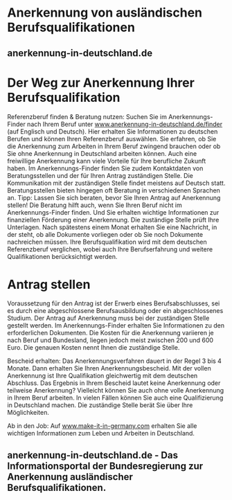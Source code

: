 
# Anerkennung von ausländischen Berufsqualifikationen
anerkennung-in-deutschland.de
---

# Der Weg zur Anerkennung Ihrer Berufsqualifikation

Referenzberuf finden & Beratung nutzen: Suchen Sie im Anerkennungs-Finder nach Ihrem Beruf unter www.anerkennung-in-deutschland.de/finder (auf Englisch und Deutsch). Hier erhalten Sie Informationen zu deutschen Berufen und können Ihren Referenzberuf auswählen. Sie erfahren, ob Sie die Anerkennung zum Arbeiten in Ihrem Beruf zwingend brauchen oder ob Sie ohne Anerkennung in Deutschland arbeiten können. Auch eine freiwillige Anerkennung kann viele Vorteile für Ihre berufliche Zukunft haben. Im Anerkennungs-Finder finden Sie zudem Kontaktdaten von Beratungsstellen und der für Ihren Antrag zuständigen Stelle. Die Kommunikation mit der zuständigen Stelle findet meistens auf Deutsch statt. Beratungsstellen bieten hingegen oft Beratung in verschiedenen Sprachen an. Tipp: Lassen Sie sich beraten, bevor Sie Ihren Antrag auf Anerkennung stellen! Die Beratung hilft auch, wenn Sie Ihren Beruf nicht im Anerkennungs-Finder finden. Und Sie erhalten wichtige Informationen zur finanziellen Förderung einer Anerkennung.
Die zuständige Stelle prüft Ihre Unterlagen. Nach spätestens einem Monat erhalten Sie eine Nachricht, in der steht, ob alle Dokumente vorliegen oder ob Sie noch Dokumente nachreichen müssen. Ihre Berufsqualifikation wird mit dem deutschen Referenzberuf verglichen, wobei auch Ihre Berufserfahrung und weitere Qualifikationen berücksichtigt werden.

# Antrag stellen

Voraussetzung für den Antrag ist der Erwerb eines Berufsabschlusses, sei es durch eine abgeschlossene Berufsausbildung oder ein abgeschlossenes Studium. Der Antrag auf Anerkennung muss bei der zuständigen Stelle gestellt werden. Im Anerkennungs-Finder erhalten Sie Informationen zu den erforderlichen Dokumenten. Die Kosten für die Anerkennung variieren je nach Beruf und Bundesland, liegen jedoch meist zwischen 200 und 600 Euro. Die genauen Kosten nennt Ihnen die zuständige Stelle.

Bescheid erhalten: Das Anerkennungsverfahren dauert in der Regel 3 bis 4 Monate. Dann erhalten Sie Ihren Anerkennungsbescheid. Mit der vollen Anerkennung ist Ihre Qualifikation gleichwertig mit dem deutschen Abschluss. Das Ergebnis in Ihrem Bescheid lautet keine Anerkennung oder teilweise Anerkennung? Vielleicht können Sie auch ohne volle Anerkennung in Ihrem Beruf arbeiten. In vielen Fällen können Sie auch eine Qualifizierung in Deutschland machen. Die zuständige Stelle berät Sie über Ihre Möglichkeiten.

Ab in den Job: Auf www.make-it-in-germany.com erhalten Sie alle wichtigen Informationen zum Leben und Arbeiten in Deutschland.

anerkennung-in-deutschland.de - Das Informationsportal der Bundesregierung zur Anerkennung ausländischer Berufsqualifikationen.
---
